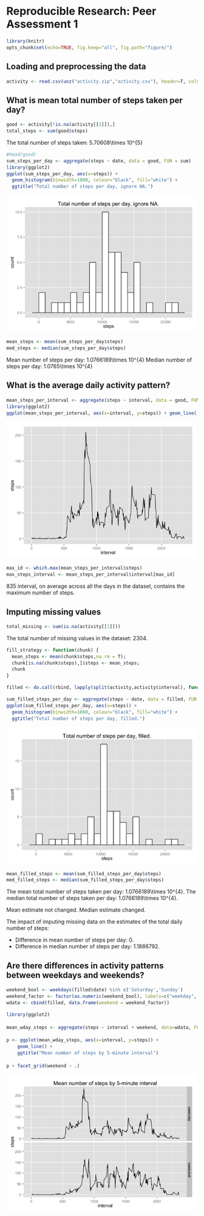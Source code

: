 # Reproducible Research: Peer Assessment 1


```r
library(knitr)
opts_chunk$set(echo=TRUE, fig.keep="all", fig.path="figure/")
```

## Loading and preprocessing the data


```r
activity <- read.csv(unz("activity.zip","activity.csv"), header=T, colClasses=c("numeric","Date","numeric"))
```

## What is mean total number of steps taken per day?


```r
good <- activity[!is.na(activity[[1]]),]
total_steps <- sum(good$steps)
```
The total number of steps taken: 5.70608\times 10^{5}


```r
#head(good)
sum_steps_per_day <- aggregate(steps ~ date, data = good, FUN = sum)
library(ggplot2)
ggplot(sum_steps_per_day, aes(x=steps)) +
  geom_histogram(binwidth=1000, colour="black", fill="white") +
  ggtitle("Total number of steps per day, ignore NA.")
```

![](figure/_2_histogram-1.png) 


```r
mean_steps <- mean(sum_steps_per_day$steps)
med_steps <- median(sum_steps_per_day$steps)
```
Mean number of steps per day: 1.0766189\times 10^{4}
Median number of steps per day: 1.0765\times 10^{4}

## What is the average daily activity pattern?


```r
mean_steps_per_interval <- aggregate(steps ~ interval, data = good, FUN = mean)
library(ggplot2)
ggplot(mean_steps_per_interval, aes(x=interval, y=steps)) + geom_line()
```

![](figure/_1_avg_steps_plot-1.png) 


```r
max_id <- which.max(mean_steps_per_interval$steps)
max_steps_interval <- mean_steps_per_interval$interval[max_id]
```
835 interval, on average across all the days in the dataset, contains the maximum number of steps.


## Imputing missing values


```r
total_missing <- sum(is.na(activity[[1]]))
```
The total number of missing values in the dataset: 2304.


```r
fill_strategy <- function(chunk) {
  mean_steps <- mean(chunk$steps,na.rm = T);
  chunk[is.na(chunk$steps),]$steps <- mean_steps;
  chunk
}
```


```r
filled <- do.call(rbind, lapply(split(activity,activity$interval), function(chunk) fill_strategy(chunk)))
```


```r
sum_filled_steps_per_day <- aggregate(steps ~ date, data = filled, FUN = sum)
ggplot(sum_filled_steps_per_day, aes(x=steps)) +
  geom_histogram(binwidth=1000, colour="black", fill="white") +
  ggtitle("Total number of steps per day, filled.")
```

![](figure/_4_stats-1.png) 

```r
mean_filled_steps <- mean(sum_filled_steps_per_day$steps)
med_filled_steps <- median(sum_filled_steps_per_day$steps)
```
The mean total number of steps taken per day: 1.0766189\times 10^{4}.
The median total number of steps taken per day: 1.0766189\times 10^{4}.

Mean estimate not  changed.
Median estimate  changed.

The impact of imputing missing data on the estimates of the total daily number of steps:  
- Difference in mean number of steps per day: 0.  
- Difference in median number of steps per day: 1.1886792.

## Are there differences in activity patterns between weekdays and weekends?


```r
weekend_bool <- weekdays(filled$date) %in% c('Saturday','Sunday')
weekend_factor <- factor(as.numeric(weekend_bool), labels=c("weekday", "weekend"))
wdata <- cbind(filled, data.frame(weekend = weekend_factor))
```


```r
library(ggplot2)

mean_wday_steps <- aggregate(steps ~ interval + weekend, data=wdata, FUN=mean)

p <- ggplot(mean_wday_steps, aes(x=interval, y=steps)) +
    geom_line() +
    ggtitle("Mean number of steps by 5-minute interval")

p + facet_grid(weekend ~ .)
```

![](figure/_2_panel_plots-1.png) 

